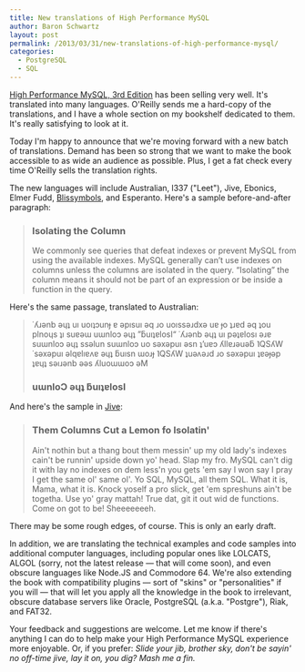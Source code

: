```yaml
---
title: New translations of High Performance MySQL
author: Baron Schwartz
layout: post
permalink: /2013/03/31/new-translations-of-high-performance-mysql/
categories:
  - PostgreSQL
  - SQL
---
```

[High Performance MySQL, 3rd Edition][1] has been selling very well. It's translated into many languages. O'Reilly sends me a hard-copy of the translations, and I have a whole section on my bookshelf dedicated to them. It's really satisfying to look at it.

Today I'm happy to announce that we're moving forward with a new batch of translations. Demand has been so strong that we want to make the book accessible to as wide an audience as possible. Plus, I get a fat check every time O'Reilly sells the translation rights.

The new languages will include Australian, l337 ("Leet"), Jive, Ebonics, Elmer Fudd, [Blissymbols][2], and Esperanto. Here's a sample before-and-after paragraph:

> ### Isolating the Column
> 
> We commonly see queries that defeat indexes or prevent MySQL from using the available indexes. MySQL generally can’t use indexes on columns unless the columns are isolated in the query. “Isolating” the column means it should not be part of an expression or be inside a function in the query.

Here's the same passage, translated to Australian:

> &#729;&#654;&#633;&#477;nb &#477;&#613;&#647; u&#305; uo&#305;&#647;&#596;un&#607; &#592; &#477;p&#305;su&#305; &#477;q &#633;o uo&#305;ss&#477;&#633;dx&#477; u&#592; &#607;o &#647;&#633;&#592;d &#477;q &#647;ou plno&#613;s &#647;&#305; su&#592;&#477;&#623; u&#623;nlo&#596; &#477;&#613;&#647; ”&#387;u&#305;&#647;&#592;losI“ &#729;&#654;&#633;&#477;nb &#477;&#613;&#647; u&#305; p&#477;&#647;&#592;los&#305; &#477;&#633;&#592; su&#623;nlo&#596; &#477;&#613;&#647; ss&#477;lun su&#623;nlo&#596; uo s&#477;x&#477;pu&#305; &#477;sn &#647;’u&#592;&#596; &#654;ll&#592;&#633;&#477;u&#477;&#387; &#741;QS&#654;W &#729;s&#477;x&#477;pu&#305; &#477;lq&#592;l&#305;&#592;&#652;&#592; &#477;&#613;&#647; &#387;u&#305;sn &#623;o&#633;&#607; &#741;QS&#654;W &#647;u&#477;&#652;&#477;&#633;d &#633;o s&#477;x&#477;pu&#305; &#647;&#592;&#477;&#607;&#477;p &#647;&#592;&#613;&#647; s&#477;&#305;&#633;&#477;nb &#477;&#477;s &#654;luo&#623;&#623;o&#596; &#477;M
> 
> ### u&#623;nlo&#390; &#477;&#613;&#647; &#387;u&#305;&#647;&#592;losI

And here's the sample in [Jive][3]:

> ### Them Columns Cut a Lemon fo Isolatin'
> 
> Ain't nothin but a thang bout them messin' up my old lady's indexes cain't be runnin' upside down yo' head. Slap my fro. MySQL can't dig it with lay no indexes on dem less'n you gets 'em say I won say I pray I get the same ol' same ol'. Yo SQL, MySQL, all them SQL. What it is, Mama, what it is. Knock yoself a pro slick, get 'em spreshuns ain't be togetha. Use yo' gray mattah! True dat, git it out wid de functions. Come on got to be! Sheeeeeeeh.

There may be some rough edges, of course. This is only an early draft.

In addition, we are translating the technical examples and code samples into additional computer languages, including popular ones like LOLCATS, ALGOL (sorry, not the latest release &#8212; that will come soon), and even obscure languages like Node.JS and Commodore 64. We're also extending the book with compatibility plugins &#8212; sort of "skins" or "personalities" if you will &#8212; that will let you apply all the knowledge in the book to irrelevant, obscure database servers like Oracle, PostgreSQL (a.k.a. "Postgre"), Riak, and FAT32.

Your feedback and suggestions are welcome. Let me know if there's anything I can do to help make your High Performance MySQL experience more enjoyable. Or, if you prefer: *Slide your jib, brother sky, don't be sayin' no off-time jive, lay it on, you dig? Mash me a fin.*

 [1]: http://www.highperfmysql.com/
 [2]: http://en.wikipedia.org/wiki/Blissymbols
 [3]: http://www.youtube.com/watch?v=TVJPB3W54Tc
